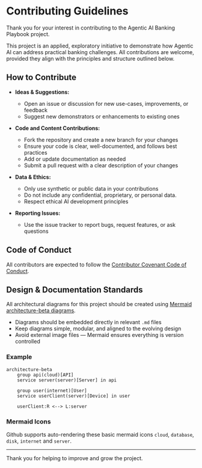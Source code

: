 # Contributing Guidelines

Thank you for your interest in contributing to the Agentic AI Banking Playbook project.

This project is an applied, exploratory initiative to demonstrate how Agentic AI can address practical banking challenges. All contributions are welcome, provided they align with the principles and structure outlined below.

## How to Contribute

- **Ideas & Suggestions:**
  - Open an issue or discussion for new use-cases, improvements, or feedback
  - Suggest new demonstrators or enhancements to existing ones

- **Code and Content Contributions:**
  - Fork the repository and create a new branch for your changes
  - Ensure your code is clear, well-documented, and follows best practices
  - Add or update documentation as needed
  - Submit a pull request with a clear description of your changes

- **Data & Ethics:**
  - Only use synthetic or public data in your contributions
  - Do not include any confidential, proprietary, or personal data.
  - Respect ethical AI development principles

- **Reporting Issues:**
  - Use the issue tracker to report bugs, request features, or ask questions

## Code of Conduct

All contributors are expected to follow the [Contributor Covenant Code of Conduct](https://www.contributor-covenant.org/).

## Design & Documentation Standards

All architectural diagrams for this project should be created using [Mermaid architecture-beta diagrams](https://mermaid.js.org/syntax/architecture.html).

- Diagrams should be embedded directly in relevant `.md` files  
- Keep diagrams simple, modular, and aligned to the evolving design  
- Avoid external image files — Mermaid ensures everything is version controlled  

### Example
```mermaid
architecture-beta
    group api(cloud)[API]
    service server(server)[Server] in api
    
    group user(internet)[User]
    service userClient(server)[Device] in user
    
    userClient:R <--> L:server
```
### Mermaid Icons

Github supports auto-rendering these basic mermaid icons `cloud`, `database`, `disk`, `internet` and `server`.

---

Thank you for helping to improve and grow the project.
